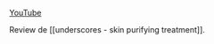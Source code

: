[YouTube](https://www.youtube.com/watch?v=KUaFlByarzc)

Review de [[underscores - skin purifying treatment]].

